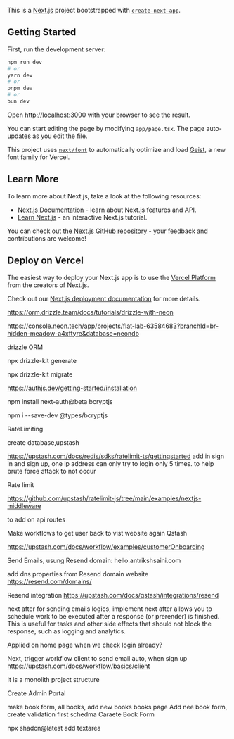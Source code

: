 This is a [Next.js](https://nextjs.org) project bootstrapped with [`create-next-app`](https://nextjs.org/docs/app/api-reference/cli/create-next-app).

## Getting Started

First, run the development server:

```bash
npm run dev
# or
yarn dev
# or
pnpm dev
# or
bun dev
```

Open [http://localhost:3000](http://localhost:3000) with your browser to see the result.

You can start editing the page by modifying `app/page.tsx`. The page auto-updates as you edit the file.

This project uses [`next/font`](https://nextjs.org/docs/app/building-your-application/optimizing/fonts) to automatically optimize and load [Geist](https://vercel.com/font), a new font family for Vercel.

## Learn More

To learn more about Next.js, take a look at the following resources:

- [Next.js Documentation](https://nextjs.org/docs) - learn about Next.js features and API.
- [Learn Next.js](https://nextjs.org/learn) - an interactive Next.js tutorial.

You can check out [the Next.js GitHub repository](https://github.com/vercel/next.js) - your feedback and contributions are welcome!

## Deploy on Vercel

The easiest way to deploy your Next.js app is to use the [Vercel Platform](https://vercel.com/new?utm_medium=default-template&filter=next.js&utm_source=create-next-app&utm_campaign=create-next-app-readme) from the creators of Next.js.

Check out our [Next.js deployment documentation](https://nextjs.org/docs/app/building-your-application/deploying) for more details.




https://orm.drizzle.team/docs/tutorials/drizzle-with-neon

https://console.neon.tech/app/projects/flat-lab-63584683?branchId=br-hidden-meadow-a4xftyre&database=neondb

drizzle ORM

npx drizzle-kit generate

npx drizzle-kit migrate

https://authjs.dev/getting-started/installation

npm install next-auth@beta bcryptjs

npm i --save-dev @types/bcryptjs

RateLimiting

create database,upstash

https://upstash.com/docs/redis/sdks/ratelimit-ts/gettingstarted
add in sign in and sign up, one ip address can only try to login only 5 times. to help brute force attack to not occur

Rate limit

https://github.com/upstash/ratelimit-js/tree/main/examples/nextjs-middleware

to add on api routes

Make workflows to get user back to vist website again
Qstash

https://upstash.com/docs/workflow/examples/customerOnboarding


Send Emails, usung Resend
domain: hello.antrikshsaini.com

add dns properties from Resend domain website
https://resend.com/domains/

Resend integration 
https://upstash.com/docs/qstash/integrations/resend

next after for sending emails logics, implement next after 
allows you to schedule work to be executed after a response (or prerender) is finished. This is useful for tasks and other side effects that should not block the response, such as logging and analytics.

Applied on home page when we check login already?

Next, trigger workflow client to send email auto, when sign up
https://upstash.com/docs/workflow/basics/client

It is a monolith project structure

Create Admin Portal

make book form, all books, add new books
books page
Add nee book form, create validation first schedma
Caraete Book Form

npx shadcn@latest add textarea

